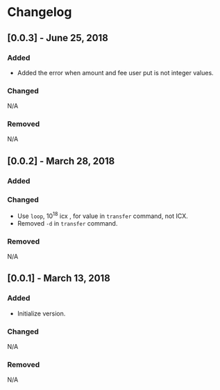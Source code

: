 # Changelog

## [0.0.3] - June 25, 2018
### Added
* Added the error when amount and fee user put is not integer values. 

### Changed
N/A

### Removed
N/A



## [0.0.2] - March 28, 2018
### Added

### Changed
* Use ```loop```, 10<sup>18</sup> icx , for value in ```transfer``` command, not ICX. 
* Removed ```-d``` in ```transfer``` command. 

### Removed
N/A



## [0.0.1] - March 13, 2018
### Added
 - Initialize version.

### Changed
N/A

### Removed
N/A
